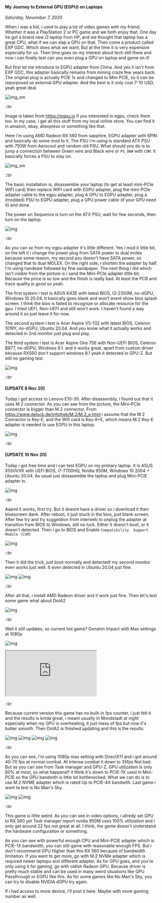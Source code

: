 #### My Journey to External GPU (EGPU) on Laptops
_Saturday, November 7, 2020_

When i was a kid, i used to play a lot of video games with my friend. 
Whether it was a PlayStation 2 or PC game and we both enjoy that. 
One day he got a brand new i3 laptop from HP, and we thought 
that laptop has a great CPU, what if we can slap a GPU on that. 
Then come a product called EXP GDC. Which does what we want, But 
at the time it is very expensive especially for us. Then time goes on 
my interest about tech still there and now i can finally test can 
you even plug a GPU on laptop and game on it!

But first let me introduce to EGPU adapter from China. And yes it 
isn't from EXP GDC, this adapter basically remains from mining craze 
few years back. The original plug is actually PCIE 1x and changed to 
Mini PCIE, so it can be repurposed as external GPU adapter. And the best 
is it only cost 7-10 USD, yeah great deal.

![img_sm](./posts/2020-11-07-my-journey-to-external-gpu-egpu-on-laptops/1.png)

::br

Image is taken from <https://egpu.io> if you interested in egpu, check them too.
In my case, i get all this stuff from my local online store. You can 
find it in amazon, ebay, aliexpress or something like that. 

Here i'm using AMD Radeon RX 560 from sapphire, EGPU adapter with 6PIN and 
basically do some mod to it. The PSU i'm using is standard ATX PSU with 
750W from Aerocool and random old PSU. What should you do is to jump a connection 
between Green wire and Black wire or `PS_ON#` with `COM`. It basically forces a PSU to stay on. 

![img_sm](./posts/2020-11-07-my-journey-to-external-gpu-egpu-on-laptops/3.png "Image from Wikipedia")

::br

The basic installation is, disassemble your laptop (to get at least mini-PCIe WIFI card) then 
replace WIFI card with EGPU adapter, plug the mini-PCIe adapter cable to the egpu adapter, plug A GPU 
to EGPU adapter, plug a (modded) PSU to EGPU adapter, plug a GPU power cable (if your GPU need it)
and done.

The power on Sequence is turn on the ATX PSU, wait for few seconds, then turn on the laptop.

![img](./posts/2020-11-07-my-journey-to-external-gpu-egpu-on-laptops/4.jpg)

::br

As you can se from my egpu adapter it's little different. Yes i mod it little bit, on the left it 
i change the power plug from SATA power to dual molex because some reason, my second psu doesn't 
have SATA power, so changed that to dual MOLEX. On the right side, i shorten the adapter by half. 
I'm using handsaw followed by fine sandpaper. The next thing i did which isn't visible from the 
picture is i sand the Mini-PCIe adapter little bit. Because the price is so low and the finish is 
really bad. At least the PCB and trace quality is good so yeah.

The first system i test is ASUS K43E with latest BIOS, I3-2350M, no-dGPU, Windows 10 20.04. 
It basically goes blank and won't event show bios splash screen. I think the bios is failed to
recognize or allocate resource for the gpu. I tried UEFI, Non-UEFI and still won't work. 
I haven't found a way around it so just leave it for now.

The second system i test is Acer Aspire V5-132 with latest BIOS, Celeron 1019Y, no-dGPU, 
Ubuntu 20.04. And you know what it actually works and detected in 2nd monitor just plug and play.

The third system i test is Acer Aspire One 756 with Non-UEFI BIOS, Celeron B877, no-dGPU, Windows 8.1. 
and it works great, apart from custom driver because RX560 don't support windows 8.1 yeah it detected 
in GPU-Z. But still no gaming test.

![img](./posts/2020-11-07-my-journey-to-external-gpu-egpu-on-laptops/2.jpg)

::br

#### [UPDATE 8 Nov 20]
Today i got access to Lenovo E10-30. After disassembly, i found out that it uses M.2 connector. As you can see 
from the picture, the Mini-PCIe connector is bigger than M.2 connector. From <https://www.delock.de/infothek/M.2/M.2_e.html> 
i assume that the M.2 Connector is Key-E, and the Wifi card is Key-A+E, which means M.2 Key-E adapter is needed 
to use EGPU in this laptop.

![img](./posts/2020-11-07-my-journey-to-external-gpu-egpu-on-laptops/6.jpg)

::br

#### [UPDATE 10 Nov 20]
Today i got free time and i can test EGPU on my primary laptop. It is ASUS X550VXK with UEFI BIOS, i7-7700HQ, 
Nvidia 950M, Windows 10 2004 + Ubuntu 20.04. As usual just dissasemble the laptop and plug Mini-PCIE adapter in.

![img](./posts/2020-11-07-my-journey-to-external-gpu-egpu-on-laptops/7.jpg)

::br

Aaand it works, first try. But it doesnt have a driver so i download it then bluescreen dank. After reboot, it just stuck 
in the bios, just blank screen. After few try and try suggestion from interweb to unplug the adapter at transition from 
BIOS to Windows, still no luck. Either it doesn't boot, or it doesn't detected. Then i go to BIOS and Enable `Compatibility 
Support Module (CSM)`

![img](./posts/2020-11-07-my-journey-to-external-gpu-egpu-on-laptops/8.jpg)

::br

Then it did the trick, just boot normally and detected! my second monitor even works just well. It even detected in 
Ubuntu 20.04 just fine.

![img](./posts/2020-11-07-my-journey-to-external-gpu-egpu-on-laptops/9.jpg)
![img](./posts/2020-11-07-my-journey-to-external-gpu-egpu-on-laptops/10.jpg)

::br

After all that, i install AMD Radeon driver and it work just fine. Then let's test some game what about DotA2

![img](./posts/2020-11-07-my-journey-to-external-gpu-egpu-on-laptops/11.jpg)

::br

Well it still updates, so current hot game? Genshin Impact with Max settings at 1080p

![img](./posts/2020-11-07-my-journey-to-external-gpu-egpu-on-laptops/12.jpg)
<div class="row">
	<div class="col-sm-3"></div>
	<div class="col-sm-6">
		<div class="thumbnail embed-responsive embed-responsive-4by3">
            <iframe class="embed-responsive-item" src="https://www.youtube.com/embed/FQ-bXqkbFKA"></iframe> 
		</div>
	</div>
	<div class="col-sm-3"></div>
</div>

::br

Because current version this game has no built-in fps counter, i just felt it and the results is kinda great, 
i meant usually in Mondstadt at night especially when my GPU is overheating, it just mess of fps but now it's butter 
smooth. Then DotA2 is finished updating and this is the results.

![img](./posts/2020-11-07-my-journey-to-external-gpu-egpu-on-laptops/13.jpg)
![img](./posts/2020-11-07-my-journey-to-external-gpu-egpu-on-laptops/14.jpg)
![img](./posts/2020-11-07-my-journey-to-external-gpu-egpu-on-laptops/15.jpg)
![img](./posts/2020-11-07-my-journey-to-external-gpu-egpu-on-laptops/16.jpg)

::br

As you can see, i'm using 1080p max setting with DirectX11 and i got around 40-70 fps at normal combat. At intense 
combat it down to 35fps Not bad. But as you can see from Task manager and GPU-Z, GPU utilization is only 60% at 
most, so what happend? it think it's down to PCIE-1X used in Mini-PCIE so the GPU bandwith is little bit bottlenecked. 
What we can do is to use M.2 NVME adapter which is rated Up to PCIE-4X bandwith. Last game i want to test is No Man's Sky.

![img](./posts/2020-11-07-my-journey-to-external-gpu-egpu-on-laptops/17.jpg)
![img](./posts/2020-11-07-my-journey-to-external-gpu-egpu-on-laptops/18.jpg)

::br

This game is little weird. As you can see in video options, i allredy set GPU to RX 560 yet Task manager report 
nvidia 950M uses 100% utilization and i only get around 22 fps not great at all. I think, the game doesn't understand 
the hardware configuration or something.

As you can see with powerful enough CPU and Mini-PCIE adapter which is PCIE-1X bandwidth, you can still game with reasonable 
enough FPS. But i don't recommend GPU Higher than this RX 560 because of bandwidth limitation. If you want to get more, 
go with M.2 NVMe adapter which is required newer laptops and different adapter. As for GPU goes, and you're only using it 
for gaming, go with oldish Radeon GPU. Because driver is pretty much stable and can be used in many weird situations like GPU 
Passthrough or EGPU like this. As for some games like No Man's Sky, you can try to disable NVIDIA dGPU try again.

If i had access to more device, i'll post it here. Maybe with more gaming number as well.
